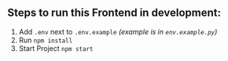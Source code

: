 ## Steps to run this Frontend in development: 

1. Add `.env` next to `.env.example` *(example is in `env.example.py`)*
2. Run `npm install`
3. Start Project `npm start`
